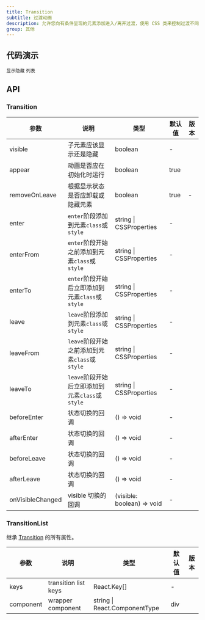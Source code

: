 ```yaml
---
title: Transition
subtitle: 过渡动画
description: 允许您向有条件呈现的元素添加进入/离开过渡，使用 CSS 类来控制过渡不同阶段的实际过渡样式。
group: 其他
---
```


## 代码演示

<!-- prettier-ignore -->
<code src="./demo/basic.tsx">显示隐藏</code>
<code src="./demo/list.tsx">列表</code>

## API

### Transition

| 参数 | 说明 | 类型 | 默认值 | 版本 |
| --- | --- | --- | --- | --- |
| visible | 子元素应该显示还是隐藏 | boolean | - |  |
| appear | 动画是否应在初始化时运行 | boolean | true |  |
| removeOnLeave | 根据显示状态是否应卸载或隐藏元素 | boolean | true | - |
| enter | `enter`阶段添加到元素`class`或`style` | string \| CSSProperties | - |  |
| enterFrom | `enter`阶段开始之前添加到元素`class`或`style` | string \| CSSProperties | - |  |
| enterTo | `enter`阶段开始后立即添加到元素`class`或`style` | string \| CSSProperties | - |  |
| leave | `leave`阶段添加到元素`class`或`style` | string \| CSSProperties | - |  |
| leaveFrom | `leave`阶段开始之前添加到元素`class`或`style` | string \| CSSProperties | - |  |
| leaveTo | `leave`阶段开始后立即添加到元素`class`或`style` | string \| CSSProperties | - |  |
| beforeEnter | 状态切换的回调 | () => void | - |  |
| afterEnter | 状态切换的回调 | () => void | - |  |
| beforeLeave | 状态切换的回调 | () => void | - |  |
| afterLeave | 状态切换的回调 | () => void | - |  |
| onVisibleChanged | visible 切换的回调 | (visible: boolean) => void | - |  |

### TransitionList

继承 [Transition](#Transition) 的所有属性。

| 参数      | 说明                 | 类型                          | 默认值 | 版本 |
| --------- | -------------------- | ----------------------------- | ------ | ---- |
| keys      | transition list keys | React.Key[]                   | -      |
| component | wrapper component    | string \| React.ComponentType | div    |
